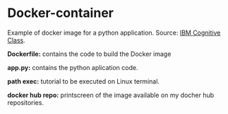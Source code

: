# Docker-container
Example of docker image for a python application. Source: [IBM Cognitive Class](https://cognitiveclass.ai/courses/docker-essentials). 

**Dockerfile:** contains the code to build the Docker image

**app.py:** contains the python aplication code.

**path exec:** tutorial to be executed on Linux terminal. 

**docker hub repo:** printscreen of the image available on my docher hub repositories. 


